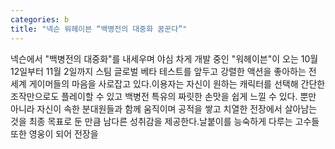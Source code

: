 ```yaml
---
categories: b
title: "넥슨 워헤이븐 “백병전의 대중화 꿈꾼다”"
---
```

넥슨에서 "백병전의 대중화"를 내세우며 야심 차게 개발 중인 "워헤이븐"이 오는 10월 12일부터 11월 2일까지 스팀 글로벌 베타 테스트를 앞두고 강렬한 액션을 좋아하는 전 세계 게이머들의 마음을 사로잡고 있다.이용자는 자신이 원하는 캐릭터를 선택해 간단한 조작만으로도 플레이할 수 있고 백병전 특유의 짜릿한 손맛을 쉽게 느낄 수 있다. 뿐만 아니라 자신이 속한 분대원들과 함께 움직이며 공적을 쌓고 치열한 전장에서 살아남는 것을 최종 목표로 둔 만큼 남다른 성취감을 제공한다.날붙이를 능숙하게 다루는 고수들 또한 영웅이 되어 전장을